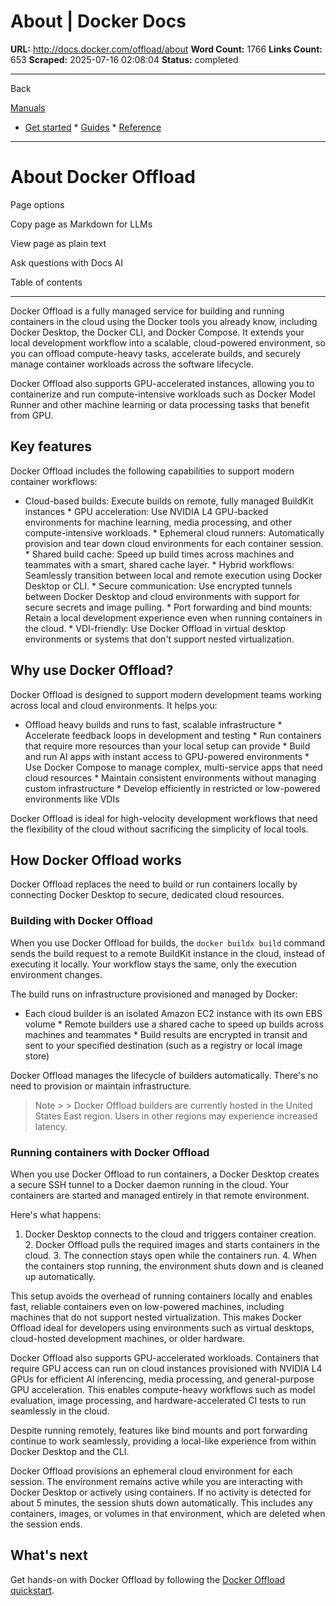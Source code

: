 # About | Docker Docs

**URL:** http://docs.docker.com/offload/about
**Word Count:** 1766
**Links Count:** 653
**Scraped:** 2025-07-16 02:08:04
**Status:** completed

---

Back

[Manuals](https://docs.docker.com/manuals/)

  * [Get started](http://docs.docker.com/get-started/)   * [Guides](http://docs.docker.com/guides/)   * [Reference](http://docs.docker.com/reference/)

* * *

# About Docker Offload

Page options

Copy page as Markdown for LLMs

View page as plain text

Ask questions with Docs AI

Table of contents

* * *

Docker Offload is a fully managed service for building and running containers in the cloud using the Docker tools you already know, including Docker Desktop, the Docker CLI, and Docker Compose. It extends your local development workflow into a scalable, cloud-powered environment, so you can offload compute-heavy tasks, accelerate builds, and securely manage container workloads across the software lifecycle.

Docker Offload also supports GPU-accelerated instances, allowing you to containerize and run compute-intensive workloads such as Docker Model Runner and other machine learning or data processing tasks that benefit from GPU.

## Key features

Docker Offload includes the following capabilities to support modern container workflows:

  * Cloud-based builds: Execute builds on remote, fully managed BuildKit instances   * GPU acceleration: Use NVIDIA L4 GPU-backed environments for machine learning, media processing, and other compute-intensive workloads.   * Ephemeral cloud runners: Automatically provision and tear down cloud environments for each container session.   * Shared build cache: Speed up build times across machines and teammates with a smart, shared cache layer.   * Hybrid workflows: Seamlessly transition between local and remote execution using Docker Desktop or CLI.   * Secure communication: Use encrypted tunnels between Docker Desktop and cloud environments with support for secure secrets and image pulling.   * Port forwarding and bind mounts: Retain a local development experience even when running containers in the cloud.   * VDI-friendly: Use Docker Offload in virtual desktop environments or systems that don't support nested virtualization.

## Why use Docker Offload?

Docker Offload is designed to support modern development teams working across local and cloud environments. It helps you:

  * Offload heavy builds and runs to fast, scalable infrastructure   * Accelerate feedback loops in development and testing   * Run containers that require more resources than your local setup can provide   * Build and run AI apps with instant access to GPU-powered environments   * Use Docker Compose to manage complex, multi-service apps that need cloud resources   * Maintain consistent environments without managing custom infrastructure   * Develop efficiently in restricted or low-powered environments like VDIs

Docker Offload is ideal for high-velocity development workflows that need the flexibility of the cloud without sacrificing the simplicity of local tools.

## How Docker Offload works

Docker Offload replaces the need to build or run containers locally by connecting Docker Desktop to secure, dedicated cloud resources.

### Building with Docker Offload

When you use Docker Offload for builds, the `docker buildx build` command sends the build request to a remote BuildKit instance in the cloud, instead of executing it locally. Your workflow stays the same, only the execution environment changes.

The build runs on infrastructure provisioned and managed by Docker:

  * Each cloud builder is an isolated Amazon EC2 instance with its own EBS volume   * Remote builders use a shared cache to speed up builds across machines and teammates   * Build results are encrypted in transit and sent to your specified destination \(such as a registry or local image store\)

Docker Offload manages the lifecycle of builders automatically. There's no need to provision or maintain infrastructure.

> Note >  > Docker Offload builders are currently hosted in the United States East region. Users in other regions may experience increased latency.

### Running containers with Docker Offload

When you use Docker Offload to run containers, a Docker Desktop creates a secure SSH tunnel to a Docker daemon running in the cloud. Your containers are started and managed entirely in that remote environment.

Here's what happens:

  1. Docker Desktop connects to the cloud and triggers container creation.   2. Docker Offload pulls the required images and starts containers in the cloud.   3. The connection stays open while the containers run.   4. When the containers stop running, the environment shuts down and is cleaned up automatically.

This setup avoids the overhead of running containers locally and enables fast, reliable containers even on low-powered machines, including machines that do not support nested virtualization. This makes Docker Offload ideal for developers using environments such as virtual desktops, cloud-hosted development machines, or older hardware.

Docker Offload also supports GPU-accelerated workloads. Containers that require GPU access can run on cloud instances provisioned with NVIDIA L4 GPUs for efficient AI inferencing, media processing, and general-purpose GPU acceleration. This enables compute-heavy workflows such as model evaluation, image processing, and hardware-accelerated CI tests to run seamlessly in the cloud.

Despite running remotely, features like bind mounts and port forwarding continue to work seamlessly, providing a local-like experience from within Docker Desktop and the CLI.

Docker Offload provisions an ephemeral cloud environment for each session. The environment remains active while you are interacting with Docker Desktop or actively using containers. If no activity is detected for about 5 minutes, the session shuts down automatically. This includes any containers, images, or volumes in that environment, which are deleted when the session ends.

## What's next

Get hands-on with Docker Offload by following the [Docker Offload quickstart](http://docs.docker.com/offload/quickstart/).